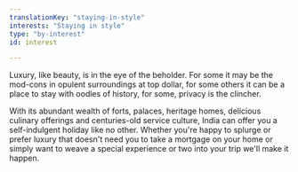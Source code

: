 ```yaml
---
translationKey: "staying-in-style"
interests: "Staying in style"
type: "by-interest"
id: interest

---
```

Luxury, like beauty, is in the eye of the beholder. For some it may be the mod-cons in opulent surroundings at top dollar, for some others it can be a place to stay with oodles of history, for some, privacy is the clincher.

With its abundant wealth of forts, palaces, heritage homes, delicious culinary offerings and centuries-old service culture, India can offer you a self-indulgent holiday like no other. Whether you're happy to splurge or prefer luxury that doesn't need you to take a mortgage on your home or simply want to weave a special experience or two into your trip we'll make it happen. 